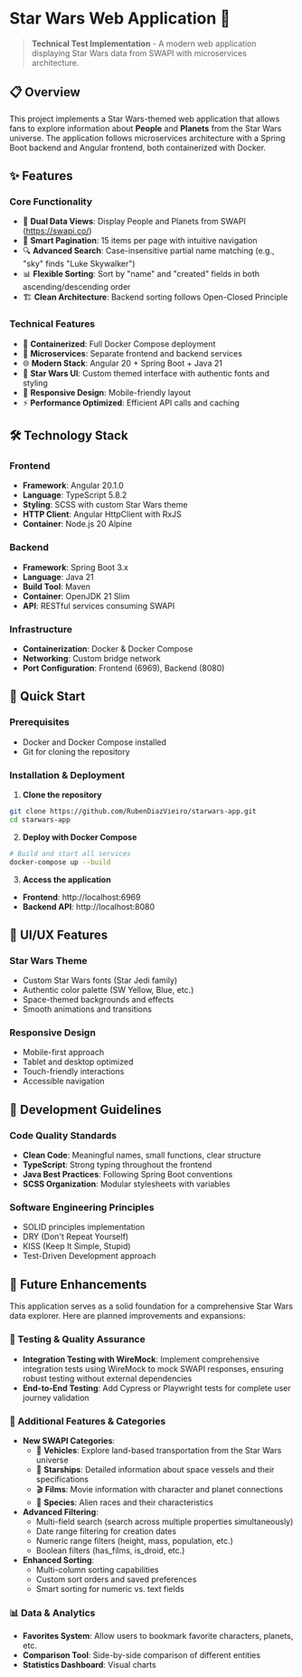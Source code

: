 # Star Wars Web Application 🌟

> **Technical Test Implementation** - A modern web application displaying Star Wars data from SWAPI with microservices architecture.

## 📋 Overview

This project implements a Star Wars-themed web application that allows fans to explore information about **People** and **Planets** from the Star Wars universe. The application follows microservices architecture with a Spring Boot backend and Angular frontend, both containerized with Docker.

## ✨ Features

### Core Functionality
- 🚀 **Dual Data Views**: Display People and Planets from SWAPI (https://swapi.co/)
- 📄 **Smart Pagination**: 15 items per page with intuitive navigation
- 🔍 **Advanced Search**: Case-insensitive partial name matching (e.g., "sky" finds "Luke Skywalker")
- 📊 **Flexible Sorting**: Sort by "name" and "created" fields in both ascending/descending order
- 🏗️ **Clean Architecture**: Backend sorting follows Open-Closed Principle

### Technical Features
- 🐳 **Containerized**: Full Docker Compose deployment
- 🎯 **Microservices**: Separate frontend and backend services
- 🌐 **Modern Stack**: Angular 20 + Spring Boot + Java 21
- 🎨 **Star Wars UI**: Custom themed interface with authentic fonts and styling
- 📱 **Responsive Design**: Mobile-friendly layout
- ⚡ **Performance Optimized**: Efficient API calls and caching

## 🛠️ Technology Stack

### Frontend
- **Framework**: Angular 20.1.0
- **Language**: TypeScript 5.8.2
- **Styling**: SCSS with custom Star Wars theme
- **HTTP Client**: Angular HttpClient with RxJS
- **Container**: Node.js 20 Alpine

### Backend
- **Framework**: Spring Boot 3.x
- **Language**: Java 21
- **Build Tool**: Maven
- **Container**: OpenJDK 21 Slim
- **API**: RESTful services consuming SWAPI

### Infrastructure
- **Containerization**: Docker & Docker Compose
- **Networking**: Custom bridge network
- **Port Configuration**: Frontend (6969), Backend (8080)

## 🚀 Quick Start

### Prerequisites
- Docker and Docker Compose installed
- Git for cloning the repository

### Installation & Deployment

1. **Clone the repository**
```bash
git clone https://github.com/RubenDiazVieiro/starwars-app.git
cd starwars-app
```

2. **Deploy with Docker Compose**
```bash
# Build and start all services
docker-compose up --build

```

3. **Access the application**
- **Frontend**: http://localhost:6969
- **Backend API**: http://localhost:8080

## 🎨 UI/UX Features

### Star Wars Theme
- Custom Star Wars fonts (Star Jedi family)
- Authentic color palette (SW Yellow, Blue, etc.)
- Space-themed backgrounds and effects
- Smooth animations and transitions

### Responsive Design
- Mobile-first approach
- Tablet and desktop optimized
- Touch-friendly interactions
- Accessible navigation

## 🤝 Development Guidelines

### Code Quality Standards
- **Clean Code**: Meaningful names, small functions, clear structure
- **TypeScript**: Strong typing throughout the frontend
- **Java Best Practices**: Following Spring Boot conventions
- **SCSS Organization**: Modular stylesheets with variables

### Software Engineering Principles
- SOLID principles implementation
- DRY (Don't Repeat Yourself)
- KISS (Keep It Simple, Stupid)
- Test-Driven Development approach

## 🔮 Future Enhancements

This application serves as a solid foundation for a comprehensive Star Wars data explorer. Here are planned improvements and expansions:

### 🧪 Testing & Quality Assurance
- **Integration Testing with WireMock**: Implement comprehensive integration tests using WireMock to mock SWAPI responses, ensuring robust testing without external dependencies
- **End-to-End Testing**: Add Cypress or Playwright tests for complete user journey validation

### 🚀 Additional Features & Categories
- **New SWAPI Categories**:
    - 🚗 **Vehicles**: Explore land-based transportation from the Star Wars universe
    - 🚀 **Starships**: Detailed information about space vessels and their specifications
    - 🎬 **Films**: Movie information with character and planet connections
    - 🌌 **Species**: Alien races and their characteristics
- **Advanced Filtering**:
    - Multi-field search (search across multiple properties simultaneously)
    - Date range filtering for creation dates
    - Numeric range filters (height, mass, population, etc.)
    - Boolean filters (has_films, is_droid, etc.)
- **Enhanced Sorting**:
    - Multi-column sorting capabilities
    - Custom sort orders and saved preferences
    - Smart sorting for numeric vs. text fields

### 📊 Data & Analytics
- **Favorites System**: Allow users to bookmark favorite characters, planets, etc.
- **Comparison Tool**: Side-by-side comparison of different entities
- **Statistics Dashboard**: Visual charts